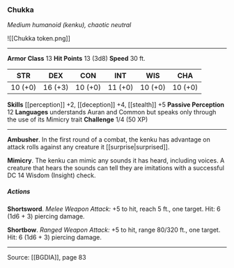 ### Chukka
_Medium humanoid (kenku), chaotic neutral_

![[Chukka token.png]]


---

**Armor Class** 13
**Hit Points** 13 (3d8)
**Speed** 30 ft.

| STR     | DEX     | CON     | INT     | WIS     | CHA     |
|---------|---------|---------|---------|---------|---------|
| 10 (+0) | 16 (+3) | 10 (+0) | 11 (+0) | 10 (+0) | 10 (+0) |

**Skills** [[perception]] +2, [[deception]] +4, [[stealth]] +5
**Passive Perception** 12
**Languages** understands Auran and Common but speaks only through the use of its Mimicry trait
**Challenge** 1/4 (50 XP)

---

**Ambusher**. In the first round of a combat, the kenku has advantage on attack rolls against any creature it [[surprise|surprised]].

**Mimicry**. The kenku can mimic any sounds it has heard, including voices. A creature that hears the sounds can tell they are imitations with a successful DC 14 Wisdom (Insight) check.

##### Actions
**Shortsword**. _Melee Weapon Attack:_ +5 to hit, reach 5 ft., one target. Hit: 6 (1d6 + 3) piercing damage.

**Shortbow**. _Ranged Weapon Attack:_ +5 to hit, range 80/320 ft., one target. Hit: 6 (1d6 + 3) piercing damage.


---

Source: [[BGDIA]], page 83